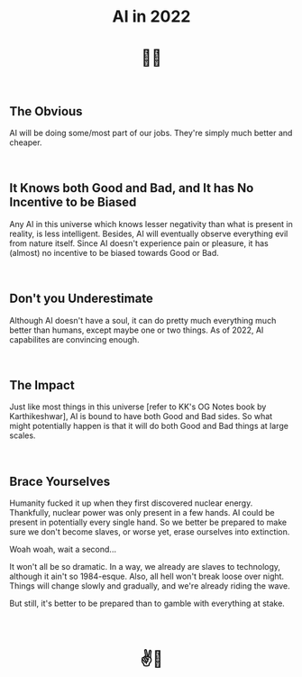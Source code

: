 <h1 align="center">AI in 2022</h1>

<h1 align="center">🌅🌆</h1>

<br>

## The Obvious

AI will be doing some/most part of our jobs. They're simply much better and cheaper.

<br>

## It Knows both Good and Bad, and It has No Incentive to be Biased

Any AI in this universe which knows lesser negativity than what is present in reality, is less intelligent. 
Besides, AI will eventually observe everything evil from nature itself.
Since AI doesn't experience pain or pleasure, it has (almost) no incentive to be biased towards Good or Bad.

<br>

## Don't you Underestimate

Although AI doesn't have a soul, it can do pretty much everything much better than humans, except maybe one or two things. 
As of 2022, AI capabilites are convincing enough.

<br>

## The Impact

Just like most things in this universe [refer to KK's OG Notes book by Karthikeshwar], AI is bound to have both Good and Bad sides.
So what might potentially happen is that it will do both Good and Bad things at large scales.

<br>

## Brace Yourselves

Humanity fucked it up when they first discovered nuclear energy. 
Thankfully, nuclear power was only present in a few hands.
AI could be present in potentially every single hand. 
So we better be prepared to make sure we don't become slaves, or worse yet, erase ourselves into extinction.

Woah woah, wait a second...

It won't all be so dramatic. In a way, we already are slaves to technology, although it ain't so 1984-esque.
Also, all hell won't break loose over night. Things will change slowly and gradually, and we're already riding the wave.

But still, it's better to be prepared than to gamble with everything at stake.

<br>

<h1 align="center">✌️🤞</h1>

<br>


